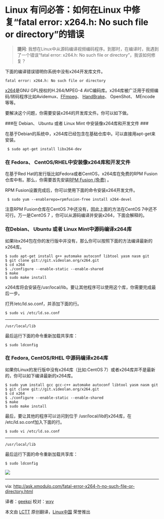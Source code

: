 Linux 有问必答：如何在Linux 中修复“fatal error: x264.h: No such file or directory”的错误
================================================================================
> **提问**: 我想在Linux中从源码编译视频编码程序。到那时，在编译时，我遇到了一个错误“fatal error: x264.h: No such file or directory”，我该如何修复？

下面的编译错误错明你系统中没有x264开发库文件。

    fatal error: x264.h: No such file or directory

[x264][1]是GNU GPL授权的H.264/MPEG-4 AVC编码库。x264库被广泛用于视频编码/转码程序比如Avidemux、[FFmpeg][2]、 [HandBrake][3]、 OpenShot、 MEncode等等。

要解决这个问题，你需要安装x264的开发库文件。你可以如下做。

###在 Debian、 Ubuntu 或者 Linux Mint 中安装像x264库和开发文件 ###

在基于Debian的系统中，x264库已经包含在基础仓库中。可以直接用apt-get来安装。

     $ sudo apt-get install libx264-dev

### 在 Fedora、 CentOS/RHEL中安装像x264库和开发文件 ###

在基于Red Hat的发行版比如Fedora或者CentOS，x264库在免费的RPM Fusion仓库中有。那么，你需要首先安装[RPM Fusion (免费)][4] 。

RPM Fusion设置完成后，你可以使用下面的命令安装x264开发文件。

     $ sudo yum --enablerepo=rpmfusion-free install x264-devel 

注意RPM Fusion仓库在CentOS 7中还没有，因此上面的方法在CentOS 7中还不可行。万一是CentOS 7 ，你可以从源码编译并安装x264，下面会解释的。

### 在Debian、 Ubuntu 或者 Linux Mint中源码编译x264库 ###

如果libx264包在你的发行版中并没有，那么你可以按照下面的方法编译最新的x264库。

    $ sudo apt-get install g++ automake autoconf libtool yasm nasm git
    $ git clone git://git.videolan.org/x264.git
    $ cd x264
    $ ./configure --enable-static --enable-shared
    $ make
    $ sudo make install 

x264库将会安装在/usr/local/lib。要让其他程序可以使用这个库，你需要完成最后一步。

打开/etc/ld.so.conf，并添加下面的行。

    $ sudo vi /etc/ld.so.conf 

----------

    /usr/local/lib

最后运行下面的命令重新加载共享库：

    $ sudo ldconfig

### 在 Fedora, CentOS/RHEL 中源码编译x264库 ###

如果你Linux的发行版中没有x264库（比如:CentOS 7）或者x264库并不是最新的，你可以如下编译最新的x264库。

    $ sudo yum install gcc gcc-c++ automake autoconf libtool yasm nasm git
    $ git clone git://git.videolan.org/x264.git
    $ cd x264
    $ ./configure --enable-static --enable-shared
    $ make
    $ sudo make install 

最后，要让其他的程序可以访问到位于 /usr/local/lib的x264库，在 /etc/ld.so.conf加入下面的行。

    $ sudo vi /etc/ld.so.conf 

----------

    /usr/local/lib

最后运行下面的命令重新加载共享库：

    $ sudo ldconfig 

![](https://farm8.staticflickr.com/7350/16453197512_7c18c5c09e_b.jpg)

--------------------------------------------------------------------------------

via: http://ask.xmodulo.com/fatal-error-x264-h-no-such-file-or-directory.html

译者：[geekpi](https://github.com/geekpi)
校对：[wxy](https://github.com/wxy)

本文由 [LCTT](https://github.com/LCTT/TranslateProject) 原创翻译，[Linux中国](http://linux.cn/) 荣誉推出

[1]:http://www.videolan.org/developers/x264.html
[2]:http://ask.xmodulo.com/compile-ffmpeg-centos-fedora-rhel.html
[3]:http://xmodulo.com/how-to-install-handbrake-on-linux.html
[4]:http://xmodulo.com/how-to-install-rpm-fusion-on-fedora.html
